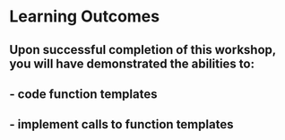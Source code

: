 # Learning Outcomes

## Upon successful completion of this workshop, you will have demonstrated the abilities to:

## -	code function templates
## -	implement calls to function templates

